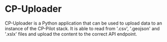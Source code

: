 # CP-Uploader

CP-Uploader is a Python application that can be used to upload data to an instance of the CP-Pilot stack. It is able to read from '.csv', '.geojson' and '.xslx' files and upload the content to the correct API endpoint.
